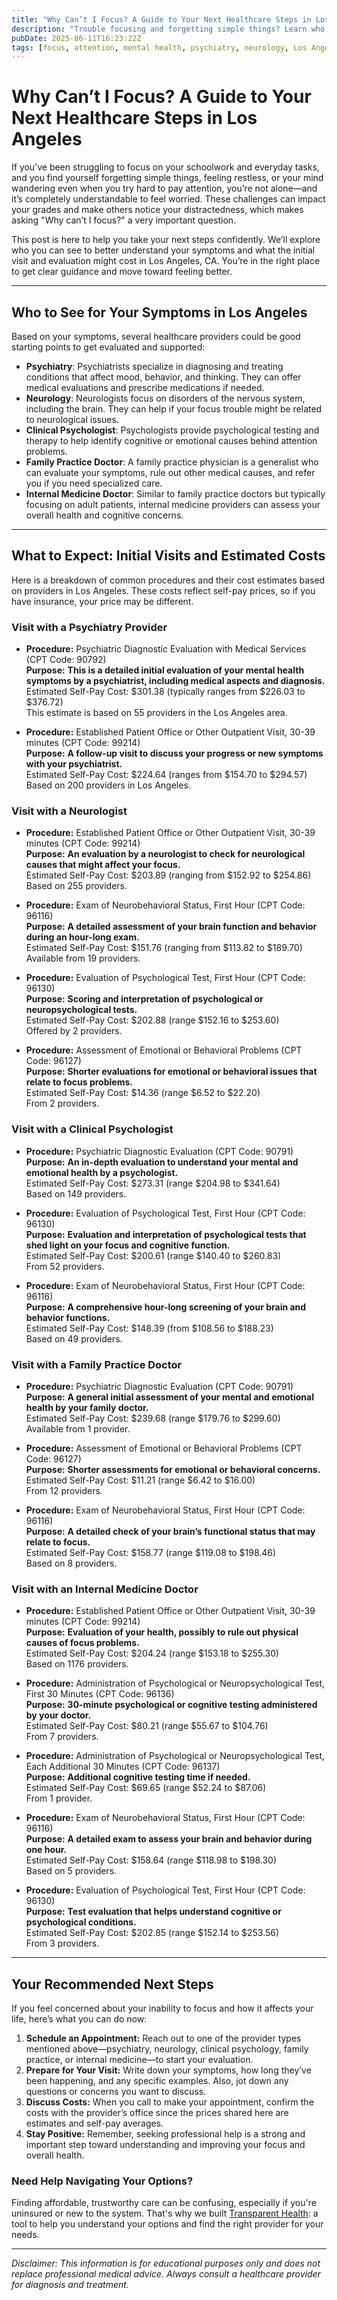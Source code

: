```yaml
---
title: "Why Can’t I Focus? A Guide to Your Next Healthcare Steps in Los Angeles"
description: "Trouble focusing and forgetting simple things? Learn who to see and what costs to expect in Los Angeles to take your next health step."
pubDate: 2025-06-11T16:23:22Z
tags: [focus, attention, mental health, psychiatry, neurology, Los Angeles, healthcare costs, evaluation]
---
```


# Why Can’t I Focus? A Guide to Your Next Healthcare Steps in Los Angeles

If you’ve been struggling to focus on your schoolwork and everyday tasks, and you find yourself forgetting simple things, feeling restless, or your mind wandering even when you try hard to pay attention, you’re not alone—and it’s completely understandable to feel worried. These challenges can impact your grades and make others notice your distractedness, which makes asking "Why can’t I focus?" a very important question.

This post is here to help you take your next steps confidently. We’ll explore who you can see to better understand your symptoms and what the initial visit and evaluation might cost in Los Angeles, CA. You’re in the right place to get clear guidance and move toward feeling better.

---

## Who to See for Your Symptoms in Los Angeles

Based on your symptoms, several healthcare providers could be good starting points to get evaluated and supported:

- **Psychiatry**: Psychiatrists specialize in diagnosing and treating conditions that affect mood, behavior, and thinking. They can offer medical evaluations and prescribe medications if needed.
- **Neurology**: Neurologists focus on disorders of the nervous system, including the brain. They can help if your focus trouble might be related to neurological issues.
- **Clinical Psychologist**: Psychologists provide psychological testing and therapy to help identify cognitive or emotional causes behind attention problems.
- **Family Practice Doctor**: A family practice physician is a generalist who can evaluate your symptoms, rule out other medical causes, and refer you if you need specialized care.
- **Internal Medicine Doctor**: Similar to family practice doctors but typically focusing on adult patients, internal medicine providers can assess your overall health and cognitive concerns.

---

## What to Expect: Initial Visits and Estimated Costs

Here is a breakdown of common procedures and their cost estimates based on providers in Los Angeles. These costs reflect self-pay prices, so if you have insurance, your price may be different.

### Visit with a Psychiatry Provider

- **Procedure:** Psychiatric Diagnostic Evaluation with Medical Services (CPT Code: 90792)  
  **Purpose:** **This is a detailed initial evaluation of your mental health symptoms by a psychiatrist, including medical aspects and diagnosis.**  
  Estimated Self-Pay Cost: $301.38 (typically ranges from $226.03 to $376.72)  
  This estimate is based on 55 providers in the Los Angeles area.

- **Procedure:** Established Patient Office or Other Outpatient Visit, 30-39 minutes (CPT Code: 99214)  
  **Purpose:** **A follow-up visit to discuss your progress or new symptoms with your psychiatrist.**  
  Estimated Self-Pay Cost: $224.64 (ranges from $154.70 to $294.57)  
  Based on 200 providers in Los Angeles.

### Visit with a Neurologist

- **Procedure:** Established Patient Office or Other Outpatient Visit, 30-39 minutes (CPT Code: 99214)  
  **Purpose:** **An evaluation by a neurologist to check for neurological causes that might affect your focus.**  
  Estimated Self-Pay Cost: $203.89 (ranging from $152.92 to $254.86)  
  Based on 255 providers.

- **Procedure:** Exam of Neurobehavioral Status, First Hour (CPT Code: 96116)  
  **Purpose:** **A detailed assessment of your brain function and behavior during an hour-long exam.**  
  Estimated Self-Pay Cost: $151.76 (ranging from $113.82 to $189.70)  
  Available from 19 providers.

- **Procedure:** Evaluation of Psychological Test, First Hour (CPT Code: 96130)  
  **Purpose:** **Scoring and interpretation of psychological or neuropsychological tests.**  
  Estimated Self-Pay Cost: $202.88 (range $152.16 to $253.60)  
  Offered by 2 providers.

- **Procedure:** Assessment of Emotional or Behavioral Problems (CPT Code: 96127)  
  **Purpose:** **Shorter evaluations for emotional or behavioral issues that relate to focus problems.**  
  Estimated Self-Pay Cost: $14.36 (range $6.52 to $22.20)  
  From 2 providers.

### Visit with a Clinical Psychologist

- **Procedure:** Psychiatric Diagnostic Evaluation (CPT Code: 90791)  
  **Purpose:** **An in-depth evaluation to understand your mental and emotional health by a psychologist.**  
  Estimated Self-Pay Cost: $273.31 (range $204.98 to $341.64)  
  Based on 149 providers.

- **Procedure:** Evaluation of Psychological Test, First Hour (CPT Code: 96130)  
  **Purpose:** **Evaluation and interpretation of psychological tests that shed light on your focus and cognitive function.**  
  Estimated Self-Pay Cost: $200.61 (range $140.40 to $260.83)  
  From 52 providers.

- **Procedure:** Exam of Neurobehavioral Status, First Hour (CPT Code: 96116)  
  **Purpose:** **A comprehensive hour-long screening of your brain and behavior functions.**  
  Estimated Self-Pay Cost: $148.39 (from $108.56 to $188.23)  
  Based on 49 providers.

### Visit with a Family Practice Doctor

- **Procedure:** Psychiatric Diagnostic Evaluation (CPT Code: 90791)  
  **Purpose:** **A general initial assessment of your mental and emotional health by your family doctor.**  
  Estimated Self-Pay Cost: $239.68 (range $179.76 to $299.60)  
  Available from 1 provider.

- **Procedure:** Assessment of Emotional or Behavioral Problems (CPT Code: 96127)  
  **Purpose:** **Shorter assessments for emotional or behavioral concerns.**  
  Estimated Self-Pay Cost: $11.21 (range $6.42 to $16.00)  
  From 12 providers.

- **Procedure:** Exam of Neurobehavioral Status, First Hour (CPT Code: 96116)  
  **Purpose:** **A detailed check of your brain’s functional status that may relate to focus.**  
  Estimated Self-Pay Cost: $158.77 (range $119.08 to $198.46)  
  Based on 8 providers.

### Visit with an Internal Medicine Doctor

- **Procedure:** Established Patient Office or Other Outpatient Visit, 30-39 minutes (CPT Code: 99214)  
  **Purpose:** **Evaluation of your health, possibly to rule out physical causes of focus problems.**  
  Estimated Self-Pay Cost: $204.24 (range $153.18 to $255.30)  
  Based on 1176 providers.

- **Procedure:** Administration of Psychological or Neuropsychological Test, First 30 Minutes (CPT Code: 96136)  
  **Purpose:** **30-minute psychological or cognitive testing administered by your doctor.**  
  Estimated Self-Pay Cost: $80.21 (range $55.67 to $104.76)  
  From 7 providers.

- **Procedure:** Administration of Psychological or Neuropsychological Test, Each Additional 30 Minutes (CPT Code: 96137)  
  **Purpose:** **Additional cognitive testing time if needed.**  
  Estimated Self-Pay Cost: $69.65 (range $52.24 to $87.06)  
  From 1 provider.

- **Procedure:** Exam of Neurobehavioral Status, First Hour (CPT Code: 96116)  
  **Purpose:** **A detailed exam to assess your brain and behavior during one hour.**  
  Estimated Self-Pay Cost: $158.64 (range $118.98 to $198.30)  
  Based on 5 providers.

- **Procedure:** Evaluation of Psychological Test, First Hour (CPT Code: 96130)  
  **Purpose:** **Test evaluation that helps understand cognitive or psychological conditions.**  
  Estimated Self-Pay Cost: $202.85 (range $152.14 to $253.56)  
  From 3 providers.

---

## Your Recommended Next Steps

If you feel concerned about your inability to focus and how it affects your life, here’s what you can do now:

1. **Schedule an Appointment:** Reach out to one of the provider types mentioned above—psychiatry, neurology, clinical psychology, family practice, or internal medicine—to start your evaluation.
2. **Prepare for Your Visit:** Write down your symptoms, how long they’ve been happening, and any specific examples. Also, jot down any questions or concerns you want to discuss.
3. **Discuss Costs:** When you call to make your appointment, confirm the costs with the provider’s office since the prices shared here are estimates and self-pay averages.
4. **Stay Positive:** Remember, seeking professional help is a strong and important step toward understanding and improving your focus and overall health.

### Need Help Navigating Your Options?

Finding affordable, trustworthy care can be confusing, especially if you're uninsured or new to the system. That's why we built [Transparent Health](https://transparenthealth.ai): a tool to help you understand your options and find the right provider for your needs.

---

*Disclaimer: This information is for educational purposes only and does not replace professional medical advice. Always consult a healthcare provider for diagnosis and treatment.*